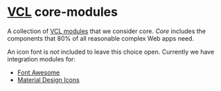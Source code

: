 # [VCL](https://github.com/vcl/doc) core-modules

A collection of [VCL modules](https://github.com/vcl) that we consider core.
_Core_ includes the components that 80% of all reasonable complex Web apps need.

An icon font is _not_ included to leave this choice open.
Currently we have integration modules for:

- [Font Awesome](https://github.com/vcl/font-awesome)
- [Material Design Icons](https://github.com/vcl/material-design-icons)
